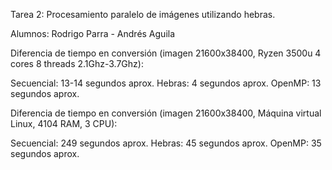 Tarea 2: Procesamiento paralelo de imágenes utilizando hebras.

Alumnos: Rodrigo Parra - Andrés Aguila

Diferencia de tiempo en conversión (imagen 21600x38400, Ryzen 3500u 4 cores 8 threads 2.1Ghz-3.7Ghz):

Secuencial: 13-14 segundos aprox.
Hebras: 4 segundos aprox.
OpenMP: 13 segundos aprox.

Diferencia de tiempo en conversión (imagen 21600x38400, Máquina virtual Linux, 4104 RAM, 3 CPU):

Secuencial: 249 segundos aprox.
Hebras: 45 segundos aprox.
OpenMP: 35 segundos aprox.
